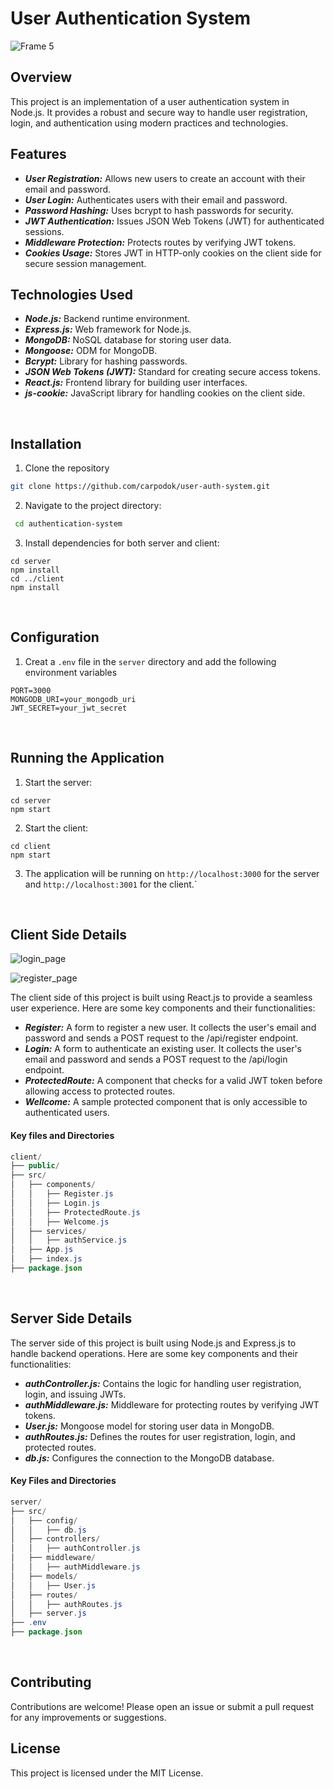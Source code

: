 # User Authentication System

![Frame 5](https://github.com/carpodok/user-auth-system/assets/64840495/f600bfee-a5df-4866-939d-d67886c5922d)

## Overview
<p>This project is an implementation of a user authentication system in Node.js. It provides a robust and secure way to handle user registration, login, and authentication using modern practices and technologies.</p>

## Features
- ***User Registration:*** Allows new users to create an account with their email and password.
- ***User Login:*** Authenticates users with their email and password.
- ***Password Hashing:*** Uses bcrypt to hash passwords for security.
- ***JWT Authentication:*** Issues JSON Web Tokens (JWT) for authenticated sessions.
- ***Middleware Protection:*** Protects routes by verifying JWT tokens.
- ***Cookies Usage:*** Stores JWT in HTTP-only cookies on the client side for secure session management.

## Technologies Used

- ***Node.js:*** Backend runtime environment.
- ***Express.js:*** Web framework for Node.js.
- ***MongoDB:*** NoSQL database for storing user data.
- ***Mongoose:*** ODM for MongoDB.
- ***Bcrypt:*** Library for hashing passwords.
- ***JSON Web Tokens (JWT):*** Standard for creating secure access tokens.
- ***React.js:*** Frontend library for building user interfaces.
- ***js-cookie:*** JavaScript library for handling cookies on the client side.

<br>

## Installation
1. Clone the repository

  ```bash
  git clone https://github.com/carpodok/user-auth-system.git
  ```

2. Navigate to the project directory:

 ```bash
  cd authentication-system
  ```
3. Install dependencies for both server and client:

```
cd server
npm install
cd ../client
npm install
```
<br>

## Configuration

1. Creat a `.env` file in the `server` directory and add the following environment variables

```
PORT=3000
MONGODB_URI=your_mongodb_uri
JWT_SECRET=your_jwt_secret
```

<br>

## Running the Application

1. Start the server:

```
cd server
npm start
```

2. Start the client:

```
cd client
npm start
```

3. The application will be running on  `http://localhost:3000` for the server and `http://localhost:3001` for the client.`

<br>

## Client Side Details

![login_page](https://github.com/user-attachments/assets/fae5b3bf-18c8-4cbd-b76a-e7d13012cfa0)


![register_page](https://github.com/user-attachments/assets/f6962cb0-f37e-4809-8378-43c6d55018f8)



   The client side of this project is built using React.js to provide a seamless user experience. Here are some key components and their functionalities:

- ***Register:*** A form to register a new user. It collects the user's email and password and sends a POST request to the /api/register endpoint.
- ***Login:*** A form to authenticate an existing user. It collects the user's email and password and sends a POST request to the /api/login endpoint.
- ***ProtectedRoute:*** A component that checks for a valid JWT token before allowing access to protected routes.
- ***Wellcome:*** A sample protected component that is only accessible to authenticated users.

#### Key files and Directories

```java
client/
├── public/
├── src/
│   ├── components/
│   │   ├── Register.js
│   │   ├── Login.js
│   │   ├── ProtectedRoute.js
│   │   ├── Welcome.js
│   ├── services/
│   │   ├── authService.js
│   ├── App.js
│   ├── index.js
├── package.json
```

<br>

## Server Side Details
The server side of this project is built using Node.js and Express.js to handle backend operations. Here are some key components and their functionalities:

- ***authController.js:*** Contains the logic for handling user registration, login, and issuing JWTs.
- ***authMiddleware.js:*** Middleware for protecting routes by verifying JWT tokens.
- ***User.js:*** Mongoose model for storing user data in MongoDB.
- ***authRoutes.js:*** Defines the routes for user registration, login, and protected routes.
- ***db.js:*** Configures the connection to the MongoDB database.


#### Key Files and Directories

```java
server/
├── src/
│   ├── config/
│   │   ├── db.js
│   ├── controllers/
│   │   ├── authController.js
│   ├── middleware/
│   │   ├── authMiddleware.js
│   ├── models/
│   │   ├── User.js
│   ├── routes/
│   │   ├── authRoutes.js
│   ├── server.js
├── .env
├── package.json
```

<br>

## Contributing
Contributions are welcome! Please open an issue or submit a pull request for any improvements or suggestions.


## License
This project is licensed under the MIT License.
